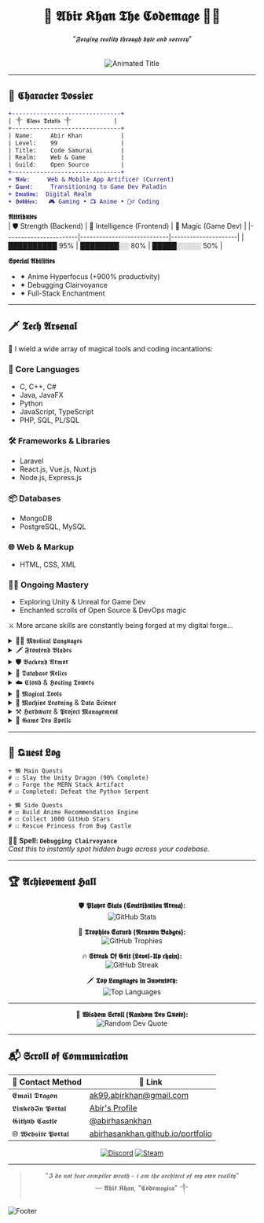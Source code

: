 <!-- ༒༻🌌༺༒𝕬𝖇𝖎𝖗'𝖘 𝕯𝖊𝖛 𝕽𝖊𝖆𝖑𝖒🌌༒༻༒༒ -->

<div align="center">
  
# 🏰 𝕬𝖇𝖎𝖗 𝕶𝖍𝖆𝖓 𝕿𝖍𝖊 𝕮𝖔𝖉𝖊𝖒𝖆𝖌𝖊 🧙‍♂️  
###### *"𝕱𝖔𝖗𝖌𝖎𝖓𝖌 𝖗𝖊𝖆𝖑𝖎𝖙𝖞 𝖙𝖍𝖗𝖔𝖚𝖌𝖍 𝖇𝖞𝖙𝖊 𝖆𝖓𝖉 𝖘𝖔𝖗𝖈𝖊𝖗𝖞"*

![Animated Title](https://readme-typing-svg.demolab.com?font=MedievalSharp&size=26&duration=4000&pause=1000&color=22F74C&center=true&vCenter=true&width=435&lines=Full-Stack+Artificer;Game+Dev+Acolyte;Anime+Archmage)

</div>

---

## 📜 𝕮𝖍𝖆𝖗𝖆𝖈𝖙𝖊𝖗 𝕯𝖔𝖘𝖘𝖎𝖊𝖗

```diff
+-------------------------------+
| ༒ 𝕮𝖑𝖆𝖘𝖘 𝕯𝖊𝖙𝖆𝖎𝖑𝖘 ༒            |
+-------------------------------+
| Name:     Abir Khan           |
| Level:    99                  |
| Title:    Code Samurai        |
| Realm:    Web & Game          |
| Guild:    Open Source         |
+-------------------------------+
+ 𝕽𝖔𝖑𝖊:     Web & Mobile App Artificer (Current)
+ 𝕼𝖚𝖊𝖘𝖙:     Transitioning to Game Dev Paladin
+ 𝕷𝖔𝖈𝖆𝖙𝖎𝖔𝖓:  Digital Realm
+ 𝕳𝖔𝖇𝖇𝖎𝖊𝖘:   🎮 Gaming • 📺 Anime • 🧙‍♂️ Coding
```


**𝕬𝖙𝖙𝖗𝖎𝖇𝖚𝖙𝖊𝖘**  
| 🛡️ Strength (Backend) | 🧠 Intelligence (Frontend) | 🔮 Magic (Game Dev) |
|-----------------------|----------------------------|---------------------|
| ██████████ 95%        | ████████░░ 80%             | █████░░░░░ 50%     |

**𝕾𝖕𝖊𝖈𝖎𝖆𝖑 𝕬𝖇𝖎𝖑𝖎𝖙𝖎𝖊𝖘**  
- ✦ Anime Hyperfocus (+900% productivity)  
- ✦ Debugging Clairvoyance  
- ✦ Full-Stack Enchantment  

---

## 🗡️ 𝕿𝖊𝖈𝖍 𝕬𝖗𝖘𝖊𝖓𝖆𝖑

💫 I wield a wide array of magical tools and coding incantations:

### 🧠 Core Languages
- C, C++, C#
- Java, JavaFX
- Python
- JavaScript, TypeScript
- PHP, SQL, PL/SQL

### 🛠️ Frameworks & Libraries
- Laravel
- React.js, Vue.js, Nuxt.js
- Node.js, Express.js

### 📦 Databases
- MongoDB
- PostgreSQL, MySQL

### 🌐 Web & Markup
- HTML, CSS, XML

### 🧙‍♂️ Ongoing Mastery
- Exploring Unity & Unreal for Game Dev
- Enchanted scrolls of Open Source & DevOps magic

⚔️ More arcane skills are constantly being forged at my digital forge...


<details>
<summary>🧙‍♂️ 𝕸𝖞𝖘𝖙𝖎𝖈𝖆𝖑 𝕷𝖆𝖓𝖌𝖚𝖆𝖌𝖊𝖘</summary>

![C](https://img.shields.io/badge/C-00599C?style=flat&logo=c&logoColor=white)
![C++](https://img.shields.io/badge/C++-00599C?style=flat&logo=cplusplus&logoColor=white)
![C#](https://img.shields.io/badge/C%23-239120?style=flat&logo=csharp&logoColor=white)
![Java](https://img.shields.io/badge/Java-%23ED8B00.svg?style=flat&logo=java&logoColor=white)
![JavaScript](https://img.shields.io/badge/JavaScript-%23323330.svg?style=flat&logo=javascript&logoColor=%23F7DF1E)
![Python](https://img.shields.io/badge/Python-FFD43B?style=flat&logo=python&logoColor=blue)
![PHP](https://img.shields.io/badge/PHP-777BB4?style=flat&logo=php&logoColor=white)
![TypeScript](https://img.shields.io/badge/TypeScript-%23007ACC.svg?style=flat&logo=typescript&logoColor=white)
</details>

<details>
<summary>🗡️ 𝕱𝖗𝖔𝖓𝖙𝖊𝖓𝖉 𝕭𝖑𝖆𝖉𝖊𝖘</summary>

![CSS3](https://img.shields.io/badge/CSS3-%231572B6.svg?style=flat&logo=css3&logoColor=white)
![HTML5](https://img.shields.io/badge/HTML5-E34F26?style=flat&logo=html5&logoColor=white)
![Bootstrap](https://img.shields.io/badge/bootstrap-%23563D7C.svg?style=flat&logo=bootstrap&logoColor=white)
![DaisyUI](https://img.shields.io/badge/DaisyUI-%236B21A8.svg?style=flat&logo=tailwindcss&logoColor=white)
![ShadCN/UI](https://img.shields.io/badge/ShadCN/UI-%2318171B.svg?style=flat&logo=vercel&logoColor=white)
![React](https://img.shields.io/badge/React-%2320232a.svg?style=flat&logo=react&logoColor=%2361DAFB)
![Vue](https://img.shields.io/badge/Vue-35495E?style=flat&logo=vue.js&logoColor=4FC08D)
![Nuxt](https://img.shields.io/badge/Nuxt-00DC82?style=flat&logo=nuxt&logoColor=white)
</details>

<details>
<summary>🛡️ 𝕭𝖆𝖈𝖐𝖊𝖓𝖉 𝕬𝖗𝖒𝖔𝖗</summary>

![NodeJS](https://img.shields.io/badge/Node.js-43853D?style=flat&logo=node.js&logoColor=white)
![Express.js](https://img.shields.io/badge/Express.js-000000?style=flat&logo=express&logoColor=white)
![PHP](https://img.shields.io/badge/PHP-777BB4?style=flat&logo=php&logoColor=white)
</details>

<details>
<summary>🏺 𝕯𝖆𝖙𝖆𝖇𝖆𝖘𝖊 𝕽𝖊𝖑𝖎𝖈𝖘</summary>

![PostgreSQL](https://img.shields.io/badge/PostgreSQL-336791?style=flat&logo=postgresql&logoColor=white)
![MySQL](https://img.shields.io/badge/MySQL-4479A1?logo=mysql&logoColor=white)
![SQLite](https://img.shields.io/badge/SQLite-07405E?style=flat&logo=sqlite&logoColor=white)
![MicrosoftSQLServer](https://img.shields.io/badge/SQL%20Server-CC2927?style=flat&logo=microsoft-sql-server&logoColor=white)
![MongoDB](https://img.shields.io/badge/MongoDB-47A248?style=flat&logo=mongodb&logoColor=white)
![Firebase](https://img.shields.io/badge/firebase-ffca28?style=flat&logo=firebase&logoColor=black)
</details>

<details>
<summary>☁️ 𝕮𝖑𝖔𝖚𝖉 & 𝕳𝖔𝖘𝖙𝖎𝖓𝖌 𝕿𝖔𝖜𝖊𝖗𝖘</summary>

![Heroku](https://img.shields.io/badge/Heroku-430098?style=flat&logo=heroku&logoColor=white)
![Oracle](https://img.shields.io/badge/Oracle-F80000?style=flat&logo=oracle&logoColor=white)
![Apache](https://img.shields.io/badge/Apache-D22128?style=flat&logo=apache&logoColor=white) 
![Cloudinary](https://img.shields.io/badge/Cloudinary-0000FF?style=flat&logo=cloudinary&logoColor=white)
</details>

<details>
<summary>🧰 𝕸𝖆𝖌𝖎𝖈𝖆𝖑 𝕿𝖔𝖔𝖑𝖘</summary>

![NPM](https://img.shields.io/badge/NPM-CB3837?style=flat&logo=npm&logoColor=white)
![Lightroom](https://img.shields.io/badge/Adobe%20Lightroom-31A8FF.svg?style=flat&logo=Adobe%20Lightroom&logoColor=white)
![Photoshop](https://img.shields.io/badge/Adobe%20Photoshop-31A8FF.svg?style=flat&logo=Adobe%20Photoshop&logoColor=white)
![Premiere Pro](https://img.shields.io/badge/Adobe%20Premiere%20Pro-9999FF.svg?style=flat&logo=Adobe%20Premiere%20Pro&logoColor=white)
</details>

<details>
<summary>🧠 𝕸𝖆𝖈𝖍𝖎𝖓𝖊 𝕷𝖊𝖆𝖗𝖓𝖎𝖓𝖌 & 𝕯𝖆𝖙𝖆 𝕾𝖈𝖎𝖊𝖓𝖈𝖊</summary>

![NumPy](https://img.shields.io/badge/Numpy-013243?style=flat&logo=numpy&logoColor=white)
![Pandas](https://img.shields.io/badge/Pandas-150458?style=flat&logo=pandas&logoColor=white)
![scikit-learn](https://img.shields.io/badge/scikit--learn-F7931E?style=flat&logo=scikit-learn&logoColor=white)
</details>

<details>
<summary>⚒️ 𝕳𝖆𝖗𝖉𝖜𝖆𝖗𝖊 & 𝕻𝖗𝖔𝖏𝖊𝖈𝖙 𝕸𝖆𝖓𝖆𝖌𝖊𝖒𝖊𝖓𝖙</summary>

![Raspberry Pi](https://img.shields.io/badge/Raspberry%20Pi-C51A4A?style=flat&logo=Raspberry%20Pi&logoColor=white)
![Jira](https://img.shields.io/badge/Jira-0052CC?style=flat&logo=jira&logoColor=white)
</details>

<details>
<summary>🔮 𝕲𝖆𝖒𝖊 𝕯𝖊𝖛 𝕾𝖕𝖊𝖑𝖑𝖘</summary>

![Unity](https://img.shields.io/badge/-Unity-FFFFFF?style=flat&logo=unity&logoColor=black)
![C#](https://img.shields.io/badge/-C%23-239120?style=flat&logo=c-sharp&logoColor=white)
![Blender](https://img.shields.io/badge/-Blender-F5792A?style=flat&logo=blender&logoColor=white)
</details>

---

## 📖 𝕼𝖚𝖊𝖘𝖙 𝕷𝖔𝖌

```
+ 𝕸 Main Quests
# ☐ Slay the Unity Dragon (90% Complete)
# ☐ Forge the MERN Stack Artifact
# ☑️ Completed: Defeat the Python Serpent

+ 𝕸 Side Quests
# ☑️ Build Anime Recommendation Engine
# ☐ Collect 1000 GitHub Stars
# ☐ Rescue Princess from Bug Castle

```

🧙‍♂️ **Spell: `Debugging Clairvoyance`**  
*Cast this to instantly spot hidden bugs across your codebase.*

---

## 🏆 𝕬𝖈𝖍𝖎𝖊𝖛𝖊𝖒𝖊𝖓𝖙 𝕳𝖆𝖑𝖑

<div align="center">

🛡️ **𝕻𝖑𝖆𝖞𝖊𝖗 𝕾𝖙𝖆𝖙𝖘 (𝕮𝖔𝖓𝖙𝖗𝖎𝖇𝖚𝖙𝖎𝖔𝖓 𝕬𝖗𝖊𝖓𝖆):**  
<img src="https://github-readme-stats.vercel.app/api?username=abirhasankhan&show_icons=true&theme=gruvbox&cache_bust=1" alt="GitHub Stats" />

🏅 **𝕿𝖗𝖔𝖕𝖍𝖎𝖊𝖘 𝕰𝖆𝖗𝖓𝖊𝖉 (𝕽𝖊𝖓𝖔𝖜𝖓 𝕭𝖆𝖉𝖌𝖊𝖘):**  
<img src="https://github-profile-trophy.vercel.app/?username=abirhasankhan&theme=gruvbox&cache_bust=1" alt="GitHub Trophies" />

🔥 **𝕾𝖙𝖗𝖊𝖆𝖐 𝕺𝖋 𝕲𝖗𝖎𝖙 (𝕷𝖊𝖛𝖊𝖑-𝖀𝖕 𝖈𝖍𝖆𝖎𝖓):**  
<img src="https://github-readme-streak-stats.herokuapp.com/?user=abirhasankhan&theme=gruvbox&cache_bust=1" alt="GitHub Streak" />

🗡️ **𝕿𝖔𝖕 𝕷𝖆𝖓𝖌𝖚𝖆𝖌𝖊𝖘 𝖎𝖓 𝕴𝖓𝖛𝖊𝖓𝖙𝖔𝖗𝖞:**  
<img src="https://github-readme-stats.vercel.app/api/top-langs/?username=abirhasankhan&layout=compact&theme=gruvbox&cache_bust=1" alt="Top Languages" />

</div>



---

<div align="center">

💬 **𝖂𝖎𝖘𝖉𝖔𝖒 𝕾𝖈𝖗𝖔𝖑𝖑 (𝕽𝖆𝖓𝖉𝖔𝖒 𝕯𝖊𝖛 𝕼𝖚𝖔𝖙𝖊):**  
![Random Dev Quote](https://quotes-github-readme.vercel.app/api?type=horizontal&theme=gruvbox)

</div>

---

## 📬 𝕾𝖈𝖗𝖔𝖑𝖑 𝖔𝖋 𝕮𝖔𝖒𝖒𝖚𝖓𝖎𝖈𝖆𝖙𝖎𝖔𝖓

<div align="center">

| 🏹 Contact Method       | 🔗 Link                                                                 |
|-------------------------|-------------------------------------------------------------------------|
| 𝕰𝖒𝖆𝖎𝖑 𝕯𝖗𝖆𝖌𝖔𝖓         | [ak99.abirkhan@gmail.com](mailto:ak99.abirkhan@gmail.com)               |
| 𝕷𝖎𝖓𝖐𝖊𝖉𝕴𝖓 𝕻𝖔𝖗𝖙𝖆𝖑     | [Abir's Profile](https://linkedin.com/in/mdabirhasankhan)               |
| 𝕲𝖎𝖙𝖍𝖚𝖇 𝕮𝖆𝖘𝖙𝖑𝖊       | [@abirhasankhan](https://github.com/abirhasankhan)                      |
| 🌐 𝖂𝖊𝖇𝖘𝖎𝖙𝖊 𝕻𝖔𝖗𝖙𝖆𝖑     | [abirhasankhan.github.io/portfolio](https://abirhasankhan.github.io/portfolio/) |



[![Discord](https://img.shields.io/badge/-Join_My_Party-5865F2?style=for-the-badge&logo=discord&logoColor=white)](https://discord.gg/your-invite)
[![Steam](https://img.shields.io/badge/-Challenge_Me-000000?style=for-the-badge&logo=steam&logoColor=white)](https://steamcommunity.com/id/aceares/)

</div>

---

<div align="center">
  
> *"𝕴 𝖉𝖔 𝖓𝖔𝖙 𝖋𝖊𝖆𝖗 𝖈𝖔𝖒𝖕𝖎𝖑𝖊𝖗 𝖜𝖗𝖆𝖙𝖍 - 𝖎 𝖆𝖒 𝖙𝖍𝖊 𝖆𝖗𝖈𝖍𝖎𝖙𝖊𝖈𝖙 𝖔𝖋 𝖒𝖞 𝖔𝖜𝖓 𝖗𝖊𝖆𝖑𝖎𝖙𝖞"*  
> ― 𝕬𝖇𝖎𝖗 𝕶𝖍𝖆𝖓, "𝕮𝖔𝖉𝖊𝖒𝖆𝖌𝖎𝖈𝖆" ༒

</div>

![Footer](https://raw.githubusercontent.com/trinib/trinib/main/.images/footer.svg)
